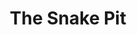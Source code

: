 ---
title: "The Snake Pit"
year: 1948
rating: 3.5
stars: "★★★½"
rewatched: false
permalink: "the-snake-pit"
watched_on: 2023-09-20
---